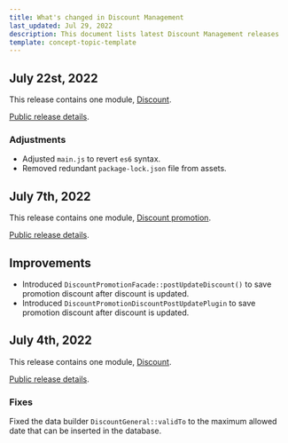 ```yaml
---
title: What's changed in Discount Management
last_updated: Jul 29, 2022
description: This document lists latest Discount Management releases
template: concept-topic-template
---
```



## July 22st, 2022

This release contains one module, [Discount](https://github.com/spryker/discount/releases/tag/9.27.2).

[Public release details](https://api.release.spryker.com/release-group/4173).


### Adjustments

* Adjusted `main.js` to revert `es6` syntax.
* Removed redundant `package-lock.json` file from assets.


## July 7th, 2022

This release contains one module, [Discount promotion](https://github.com/spryker/discount-promotion/releases/tag/4.8.0).

[Public release details](https://api.release.spryker.com/release-group/4232).

## Improvements

* Introduced `DiscountPromotionFacade::postUpdateDiscount()` to save promotion discount after discount is updated.
* Introduced `DiscountPromotionDiscountPostUpdatePlugin` to save promotion discount after discount is updated.


## July 4th, 2022

This release contains one module, [Discount](https://github.com/spryker/discount/releases/tag/9.27.1).

[Public release details](https://api.release.spryker.com/release-group/4245).

### Fixes

Fixed the data builder `DiscountGeneral::validTo` to the maximum allowed date that can be inserted in the database.
